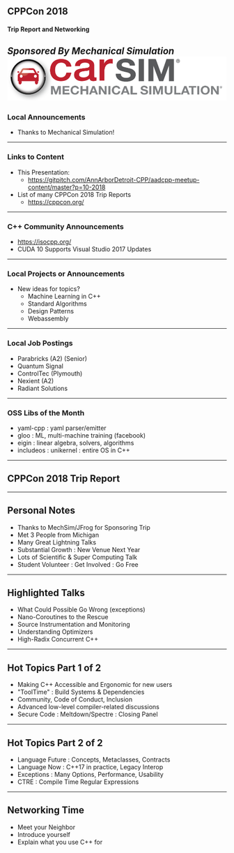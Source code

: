 ## CPPCon 2018
#### Trip Report and Networking
*Sponsored By Mechanical Simulation*  
![Carsim Logo](/assets/image/logo/carsim.png)
---
### Local Announcements
* Thanks to Mechanical Simulation!
---
### Links to Content
* This Presentation: 
    * https://gitpitch.com/AnnArborDetroit-CPP/aadcpp-meetup-content/master?p=10-2018
* List of many CPPCon 2018 Trip Reports
    * https://cppcon.org/
---
### C++ Community Announcements
* https://isocpp.org/
* CUDA 10 Supports Visual Studio 2017 Updates
---
### Local Projects or Announcements
* New ideas for topics?
    * Machine Learning in C++
    * Standard Algorithms
	* Design Patterns
    * Webassembly  
---
### Local Job Postings
* Parabricks (A2) (Senior)
* Quantum Signal 
* ControlTec (Plymouth)
* Nexient (A2)
* Radiant Solutions
---
### OSS Libs of the Month
* yaml-cpp : yaml parser/emitter
* gloo : ML, multi-machine training (facebook)
* eigin : linear algebra, solvers, algorithms
* includeos : unikernel : entire OS in C++ 
---
## CPPCon 2018 Trip Report
---
## Personal Notes
* Thanks to MechSim/JFrog for Sponsoring Trip
* Met 3 People from Michigan
* Many Great Lightning Talks
* Substantial Growth : New Venue Next Year
* Lots of Scientific & Super Computing Talk
* Student Volunteer : Get Involved : Go Free
---
## Highlighted Talks
* What Could Possible Go Wrong (exceptions)
* Nano-Coroutines to the Rescue
* Source Instrumentation and Monitoring
* Understanding Optimizers
* High-Radix Concurrent C++
---
## Hot Topics Part 1 of 2
* Making C++ Accessible and Ergonomic for new users
* "ToolTime" : Build Systems & Dependencies
* Community, Code of Conduct, Inclusion
* Advanced low-level compiler-related discussions
* Secure Code : Meltdown/Spectre : Closing Panel
---
## Hot Topics Part 2 of 2
* Language Future : Concepts, Metaclasses, Contracts
* Language Now : C++17 in practice, Legacy Interop
* Exceptions : Many Options, Performance, Usability
* CTRE : Compile Time Regular Expressions 
---
## Networking Time
* Meet your Neighbor
* Introduce yourself
* Explain what you use C++ for


    